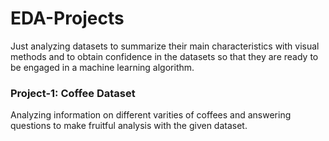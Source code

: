 # EDA-Projects
Just analyzing datasets to summarize their main characteristics with visual methods and to obtain confidence in the datasets so that they are ready to be engaged in a machine learning algorithm.  

### Project-1: Coffee Dataset
Analyzing information on different varities of coffees and answering questions to make fruitful analysis with the given dataset.

